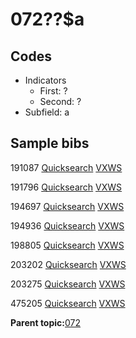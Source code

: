# 072??$a

## Codes

-   Indicators
    -   First: ?
    -   Second: ?
-   Subfield: a

## Sample bibs

191087 [Quicksearch](https://search.library.yale.edu/catalog/191087) [VXWS](http://prodorbis.library.yale.edu:7014/vxws/GetHoldingsService?bibId=191087)

191796 [Quicksearch](https://search.library.yale.edu/catalog/191796) [VXWS](http://prodorbis.library.yale.edu:7014/vxws/GetHoldingsService?bibId=191796)

194697 [Quicksearch](https://search.library.yale.edu/catalog/194697) [VXWS](http://prodorbis.library.yale.edu:7014/vxws/GetHoldingsService?bibId=194697)

194936 [Quicksearch](https://search.library.yale.edu/catalog/194936) [VXWS](http://prodorbis.library.yale.edu:7014/vxws/GetHoldingsService?bibId=194936)

198805 [Quicksearch](https://search.library.yale.edu/catalog/198805) [VXWS](http://prodorbis.library.yale.edu:7014/vxws/GetHoldingsService?bibId=198805)

203202 [Quicksearch](https://search.library.yale.edu/catalog/203202) [VXWS](http://prodorbis.library.yale.edu:7014/vxws/GetHoldingsService?bibId=203202)

203275 [Quicksearch](https://search.library.yale.edu/catalog/203275) [VXWS](http://prodorbis.library.yale.edu:7014/vxws/GetHoldingsService?bibId=203275)

475205 [Quicksearch](https://search.library.yale.edu/catalog/475205) [VXWS](http://prodorbis.library.yale.edu:7014/vxws/GetHoldingsService?bibId=475205)

**Parent topic:**[072](../../tags/072/072.md)

